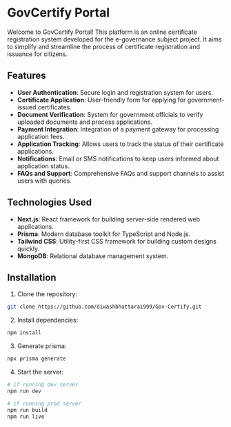 # GovCertify Portal

Welcome to GovCertify Portal! This platform is an online certificate registration system developed for the e-governance subject project. It aims to simplify and streamline the process of certificate registration and issuance for citizens.

## Features

- **User Authentication**: Secure login and registration system for users.
- **Certificate Application**: User-friendly form for applying for government-issued certificates.
- **Document Verification**: System for government officials to verify uploaded documents and process applications.
- **Payment Integration**: Integration of a payment gateway for processing application fees.
- **Application Tracking**: Allows users to track the status of their certificate applications.
- **Notifications**: Email or SMS notifications to keep users informed about application status.
- **FAQs and Support**: Comprehensive FAQs and support channels to assist users with queries.

## Technologies Used

- **Next.js**: React framework for building server-side rendered web applications.
- **Prisma**: Modern database toolkit for TypeScript and Node.js.
- **Tailwind CSS**: Utility-first CSS framework for building custom designs quickly.
- **MongoDB**: Relational database management system.

## Installation

1. Clone the repository:

```bash
git clone https://github.com/diwashbhattarai999/Gov-Certify.git

```

2. Install dependencies:

```bash
npm install
```

3. Generate prisma:

```bash
npx prisma generate
```


4. Start the server:

```bash
# if running dev server
npm run dev

# if running prod server
npm run build
npm run live
```
